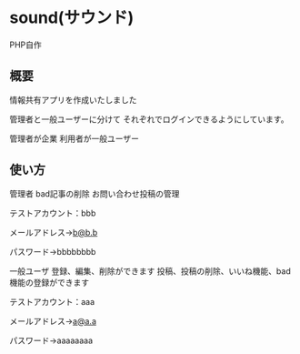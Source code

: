 # sound(サウンド)
PHP自作

## 概要
情報共有アプリを作成いたしました

管理者と一般ユーザーに分けて
それぞれでログインできるようにしています。

管理者が企業
利用者が一般ユーザー

## 使い方
管理者
bad記事の削除
お問い合わせ投稿の管理


テストアカウント：bbb

メールアドレス→b@b.b

パスワード→bbbbbbbb

一般ユーザ
登録、編集、削除ができます
投稿、投稿の削除、いいね機能、bad機能の登録ができます

テストアカウント：aaa

メールアドレス→a@a.a

パスワード→aaaaaaaa

